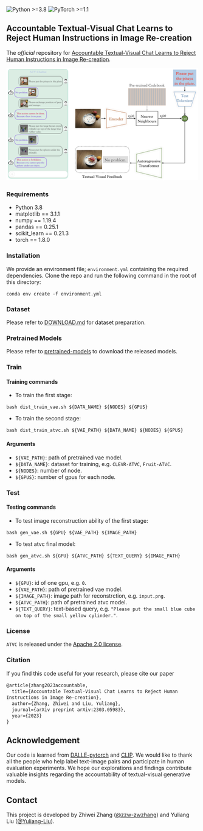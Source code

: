 ![Python >=3.8](https://img.shields.io/badge/Python->=3.8-blue.svg)
![PyTorch >=1.1](https://img.shields.io/badge/PyTorch->=1.1-yellow.svg)

## Accountable Textual-Visual Chat Learns to Reject Human Instructions in Image Re-creation

The *official* repository for [Accountable Textual-Visual Chat Learns to Reject
Human Instructions in Image Re-creation]().

![ The overall framework of ATVC.](./assets/atvc.png)

### Requirements

- Python 3.8
- matplotlib == 3.1.1
- numpy == 1.19.4
- pandas == 0.25.1
- scikit_learn == 0.21.3
- torch == 1.8.0

### Installation

We provide an environment file; ``environment.yml`` containing the required dependencies. Clone the repo and run the following command in the root of this directory:
```
conda env create -f environment.yml
```

### Dataset

Please refer to [DOWNLOAD.md](data/DOWNLOAD.md) for dataset preparation.


### Pretrained Models
Please refer to [pretrained-models](pretrained-models/README.md) to download the released models.


### Train

#### Training commands

+ To train the first stage:
```shell
bash dist_train_vae.sh ${DATA_NAME} ${NODES} ${GPUS}
```
+ To train the second stage:
```shell
bash dist_train_atvc.sh ${VAE_PATH} ${DATA_NAME} ${NODES} ${GPUS}
```

#### Arguments

+ `${VAE_PATH}`: path of pretrained vae model.
+ `${DATA_NAME}`: dataset for training, e.g. `CLEVR-ATVC`, `Fruit-ATVC`.
+ `${NODES}`: number of node.
+ `${GPUS}`: number of gpus for each node.


### Test

#### Testing commands

+ To test image reconstruction ability of the first stage:
```shell
bash gen_vae.sh ${GPU} ${VAE_PATH} ${IMAGE_PATH}
```
+ To test atvc final model:
```shell
bash gen_atvc.sh ${GPU} ${ATVC_PATH} ${TEXT_QUERY} ${IMAGE_PATH}
```

#### Arguments

+ `${GPU}`: id of one gpu, e.g. `0`.
+ `${VAE_PATH}`: path of pretrained vae model.
+ `${IMAGE_PATH}`: image path for reconstrction, e.g. `input.png`.
+ `${ATVC_PATH}`: path of pretrained atvc model.
+ `${TEXT_QUERY}`: text-based query, e.g. `"Please put the small blue cube on top of the small yellow cylinder."`.


### License

`ATVC` is released under the [Apache 2.0 license](LICENSE).


### Citation
If you find this code useful for your research, please cite our paper
```
@article{zhang2023accountable,
  title={Accountable Textual-Visual Chat Learns to Reject Human Instructions in Image Re-creation},
  author={Zhang, Zhiwei and Liu, Yuliang},
  journal={arXiv preprint arXiv:2303.05983},
  year={2023}
}
```

## Acknowledgement

Our code is learned from [DALLE-pytorch](https://github.com/lucidrains/DALLE-pytorch) and [CLIP](https://github.com/openai/CLIP). We would like to thank all the people who help label text-image pairs and participate in human evaluation experiments. We hope our explorations and findings contribute valuable insights regarding the accountability of textual-visual generative models.

## Contact

This project is developed by Zhiwei Zhang ([@zzw-zwzhang](https://github.com/zzw-zwzhang)) and Yuliang Liu ([@Yuliang-Liu](https://github.com/Yuliang-Liu)).
